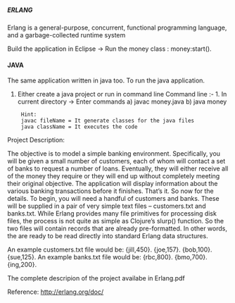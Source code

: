 ##### ERLANG ####
Erlang is a general-purpose, concurrent, functional programming language, and a garbage-collected runtime system

Build the application in Eclipse
  -> Run the money class : money:start().

#### JAVA ####
The same application written in java too. To run the java application.

1. Either create a java project or run in command line
	 Command line :-
		1. In current directory -> Enter commands 
				a) javac money.java 
				b) java money       


		Hint: 
		javac fileName = It generate classes for the java files
		java className = It executes the code

Project Description:

The objective is to model a simple banking environment. Specifically, you will be given a small number of customers, each of whom will contact a set of banks to request a number of loans. Eventually, they will either receive all of the money they require or they will end up without completely meeting their original objective. The application will display information about the various banking transactions before it finishes. That’s it. So now for the details. To begin, you will need a handful of customers and banks. These will be supplied in a pair of very simple text files – customers.txt and banks.txt. While Erlang provides many file primitives for processing disk files, the process is not quite as simple as Clojure’s slurp() function. So the two files will contain records that are already pre-formatted. In other words, the are ready to be read directly into standard Erlang data structures.

An example 
customers.txt file would be: {jill,450}.
{joe,157}.
{bob,100}.
{sue,125}.
An example banks.txt file would be:
{rbc,800}.
{bmo,700}.
{ing,200}.

The complete descripion of the project availabe in Erlang.pdf

Reference: http://erlang.org/doc/
